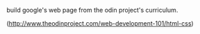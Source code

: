 build google's web page from the odin project's curriculum.

(http://www.theodinproject.com/web-development-101/html-css)